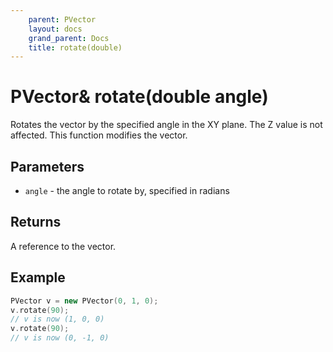 ```yaml
---
    parent: PVector
    layout: docs
    grand_parent: Docs
    title: rotate(double)
---
```

# PVector& rotate(double angle)
Rotates the vector by the specified angle in the XY plane. The Z value is not affected. This function modifies the vector.

## Parameters
- `angle` - the angle to rotate by, specified in radians

## Returns
A reference to the vector.

## Example
```cpp
PVector v = new PVector(0, 1, 0);
v.rotate(90);
// v is now (1, 0, 0)
v.rotate(90);
// v is now (0, -1, 0)
```
